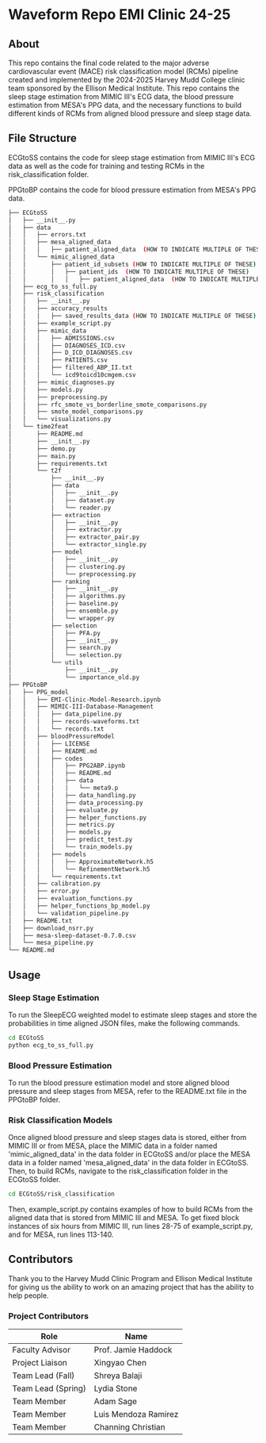 # Waveform Repo EMI Clinic 24-25

## About

This repo contains the final code related to the major adverse cardiovascular event (MACE) risk classification 
model (RCMs) pipeline created and implemented by the 2024-2025 Harvey Mudd College clinic team sponsored by the Ellison 
Medical Institute. This repo contains the sleep stage estimation from MIMIC III's ECG data, the blood pressure 
estimation from MESA's PPG data, and the necessary functions to build different kinds of RCMs from aligned blood 
pressure and sleep stage data.

## File Structure
ECGtoSS contains the code for sleep stage estimation from MIMIC III's ECG data as well as the code for training and 
testing RCMs in the risk_classification folder.

PPGtoBP contains the code for blood pressure estimation from MESA's PPG data.

``` bash
├── ECGtoSS
│   ├── __init__.py
│   ├── data
│   │   ├── errors.txt
│   │   ├── mesa_aligned_data
│   │   │   ├── patient_aligned_data  (HOW TO INDICATE MULTIPLE OF THESE)
│   │   └── mimic_aligned_data
│   │       ├── patient_id_subsets (HOW TO INDICATE MULTIPLE OF THESE)
│   │       │   ├── patient_ids  (HOW TO INDICATE MULTIPLE OF THESE)
│   │       │   │   ├── patient_aligned_data  (HOW TO INDICATE MULTIPLE OF THESE)
│   ├── ecg_to_ss_full.py
│   ├── risk_classification
│   │   ├── __init__.py
│   │   ├── accuracy_results
│   │   │   ├── saved_results_data (HOW TO INDICATE MULTIPLE OF THESE)
│   │   ├── example_script.py
│   │   ├── mimic_data
│   │   │   ├── ADMISSIONS.csv
│   │   │   ├── DIAGNOSES_ICD.csv
│   │   │   ├── D_ICD_DIAGNOSES.csv
│   │   │   ├── PATIENTS.csv
│   │   │   ├── filtered_ABP_II.txt
│   │   │   └── icd9toicd10cmgem.csv
│   │   ├── mimic_diagnoses.py
│   │   ├── models.py
│   │   ├── preprocessing.py
│   │   ├── rfc_smote_vs_borderline_smote_comparisons.py
│   │   ├── smote_model_comparisons.py
│   │   └── visualizations.py
│   └── time2feat
│       ├── README.md
│       ├── __init__.py
│       ├── demo.py
│       ├── main.py
│       ├── requirements.txt
│       └── t2f
│           ├── __init__.py
│           ├── data
│           │   ├── __init__.py
│           │   ├── dataset.py
│           │   └── reader.py
│           ├── extraction
│           │   ├── __init__.py
│           │   ├── extractor.py
│           │   ├── extractor_pair.py
│           │   └── extractor_single.py
│           ├── model
│           │   ├── __init__.py
│           │   ├── clustering.py
│           │   └── preprocessing.py
│           ├── ranking
│           │   ├── __init__.py
│           │   ├── algorithms.py
│           │   ├── baseline.py
│           │   ├── ensemble.py
│           │   └── wrapper.py
│           ├── selection
│           │   ├── PFA.py
│           │   ├── __init__.py
│           │   ├── search.py
│           │   └── selection.py
│           └── utils
│               ├── __init__.py
│               └── importance_old.py
├── PPGtoBP
│   ├── PPG_model
│   │   ├── EMI-Clinic-Model-Research.ipynb
│   │   ├── MIMIC-III-Database-Management
│   │   │   ├── data_pipeline.py
│   │   │   ├── records-waveforms.txt
│   │   │   └── records.txt
│   │   ├── bloodPressureModel
│   │   │   ├── LICENSE
│   │   │   ├── README.md
│   │   │   ├── codes
│   │   │   │   ├── PPG2ABP.ipynb
│   │   │   │   ├── README.md
│   │   │   │   ├── data
│   │   │   │   │   └── meta9.p
│   │   │   │   ├── data_handling.py
│   │   │   │   ├── data_processing.py
│   │   │   │   ├── evaluate.py
│   │   │   │   ├── helper_functions.py
│   │   │   │   ├── metrics.py
│   │   │   │   ├── models.py
│   │   │   │   ├── predict_test.py
│   │   │   │   └── train_models.py
│   │   │   ├── models
│   │   │   │   ├── ApproximateNetwork.h5
│   │   │   │   └── RefinementNetwork.h5
│   │   │   └── requirements.txt
│   │   ├── calibration.py
│   │   ├── error.py
│   │   ├── evaluation_functions.py
│   │   ├── helper_functions_bp_model.py
│   │   └── validation_pipeline.py
│   ├── README.txt
│   ├── download_nsrr.py
│   ├── mesa-sleep-dataset-0.7.0.csv
│   └── mesa_pipeline.py
└── README.md
```

## Usage

### Sleep Stage Estimation
To run the SleepECG weighted model to estimate sleep stages and store the probabilities in time aligned JSON files,
make the following commands.
```bash
cd ECGtoSS
python ecg_to_ss_full.py
```

### Blood Pressure Estimation
To run the blood pressure estimation model and store aligned blood pressure and sleep stages from MESA, refer to the
README.txt file in the PPGtoBP folder.

### Risk Classification Models
Once aligned blood pressure and sleep stages data is stored, either from MIMIC III or from MESA, place the MIMIC data
in a folder named 'mimic_aligned_data' in the data folder in ECGtoSS and/or place the MESA data in a folder named
'mesa_aligned_data' in the data folder in ECGtoSS. Then, to build RCMs, navigate to the risk_classification folder in 
the ECGtoSS folder.
```bash
cd ECGtoSS/risk_classification
```
Then, example_script.py contains examples of how to build RCMs from the aligned data that is stored from MIMIC III
and MESA. To get fixed block instances of six hours from MIMIC III, run lines 28-75 of example_script.py, and for MESA,
run lines 113-140.


## Contributors
Thank you to the Harvey Mudd Clinic Program and Ellison Medical Institute for giving us the ability to work on an 
amazing project that has the ability to help people. 

### Project Contributors
| Role               | Name                 | 
|--------------------|----------------------|
| Faculty Advisor    | Prof. Jamie Haddock  |
| Project Liaison    | Xingyao Chen         |
| Team Lead (Fall)   | Shreya Balaji        |
| Team Lead (Spring) | Lydia Stone          |
| Team Member        | Adam Sage            | 
| Team Member        | Luis Mendoza Ramirez | 
| Team Member        | Channing Christian   | 